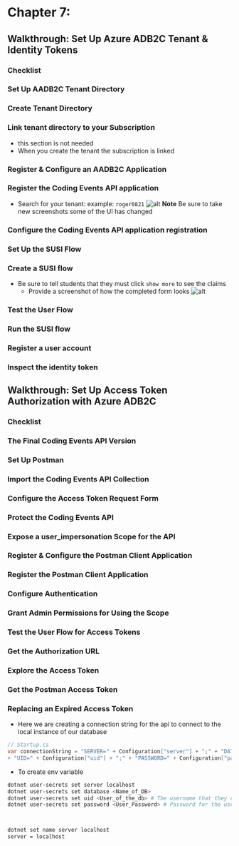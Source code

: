 # Chapter 7:


## Walkthrough: Set Up Azure ADB2C Tenant & Identity Tokens
### Checklist
### Set Up AADB2C Tenant Directory
### Create Tenant Directory
### Link tenant directory to your Subscription
* this section is not needed
* When you create the tenant the subscription is linked
### Register & Configure an AADB2C Application
### Register the Coding Events API application
* Search for your tenant: example: `roger0821`
![alt](https://link)
**Note**
Be sure to take new screenshots some of the UI has changed
### Configure the Coding Events API application registration
### Set Up the SUSI Flow
### Create a SUSI flow
* Be sure to tell students that they must click `show more` to see the claims
  * Provide a screenshot of how the completed form looks
![alt](https://link)
### Test the User Flow
### Run the SUSI flow
### Register a user account
### Inspect the identity token

## Walkthrough: Set Up Access Token Authorization with Azure ADB2C
### Checklist
### The Final Coding Events API Version
### Set Up Postman
### Import the Coding Events API Collection
### Configure the Access Token Request Form
### Protect the Coding Events API
### Expose a user_impersonation Scope for the API
### Register & Configure the Postman Client Application
### Register the Postman Client Application
### Configure Authentication
### Grant Admin Permissions for Using the Scope
### Test the User Flow for Access Tokens
### Get the Authorization URL
### Explore the Access Token
### Get the Postman Access Token
### Replacing an Expired Access Token



* Here we are creating a connection string for the api to connect to the local instance of our database
```csharp
// Startup.cs
var connectionString = "SERVER=" + Configuration["server"] + ";" + "DATABASE=" + Configuration["database"] + ";"
+ "UID=" + Configuration["uid"] + ";" + "PASSWORD=" + Configuration["password"];
```
* To create env variable
```sh
dotnet user-secrets set server localhost
dotnet user-secrets set database <Name_of_DB>
dotnet user-secrets set uid <User_of_the_db> # The username that they create when they made the db
dotnet user-secrets set password <User_Password> # Password for the user referenced above



dotnet set name server localhost
server = localhost
```
